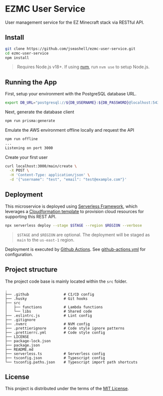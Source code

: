 # EZMC User Service

User management service for the EZ Minecraft stack via RESTful API.

## Install

```sh
git clone https://github.com/jseashell/ezmc-user-service.git
cd ezmc-user-service
npm install
```

> Requires Node.js v18+. If using [nvm](https://nvm.sh), run `nvm use` to setup Node.js.

## Running the App

First, setup your environment with the PostgreSQL database URL.

```sh
export DB_URL="postgresql://${DB_USERNAME}:${DB_PASSWORD}@localhost:5432/${DB_NAME}"
```

Next, generate the database client

```sh
npm run prisma:generate
```

Emulate the AWS environment offline locally and request the API

```sh
npm run offline
...
Listening on port 3000
```

Create your first user

```sh
curl localhost:3000/main/create \
  -X POST \
  -H 'Content-Type: application/json' \
  -d '{"username": "test", "email": "test@example.com"}'
```

## Deployment

This microservice is deployed using [Serverless Framework](https://www.serverless.com/framework/docs), which leverages a [Cloudformation template](https://aws.amazon.com/cloudformation/resources/templates/) to provision cloud resources for supporting this REST API.

```sh
npx serverless deploy --stage $STAGE --region $REGION --verbose
```

> `$STAGE` and `$REGION` are optional. The deployment will be staged as `main` to the `us-east-1` region.

Deployment is executed by [Github Actions](https://docs.github.com/en/actions). See [github-actions.yml](./.github/workflows/github-actions.yml) for configuration.

## Project structure

The project code base is mainly located within the `src` folder.

```text
.
├── .github                # CI/CD config
├── .husky                 # Git hooks
├── src
│   ├── functions          # Lambda functions
│   └── libs               # Shared code
├── .eslintrc.js           # Lint config
├── .gitignore
├── .nvmrc                 # NVM config
├── .prettierignore        # Code style ignore patterns
├── .prettierrc.yml        # Code style config
├── LICENSE
├── package-lock.json
├── package.json
├── README.md
├── serverless.ts          # Serverless config
├── tsconfig.json          # Typescript config
└── tsconfig.paths.json    # Typescript import path shortcuts
```

## License

This project is distributed under the terms of the [MIT License](./LICENSE).
